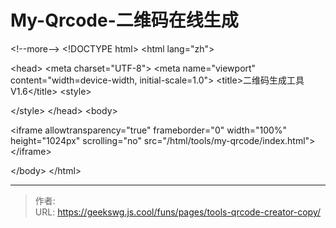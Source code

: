 # My-Qrcode-二维码在线生成

&lt;!--more--&gt;
&lt;!DOCTYPE html&gt;
&lt;html lang=&#34;zh&#34;&gt;

&lt;head&gt;
  &lt;meta charset=&#34;UTF-8&#34;&gt;
  &lt;meta name=&#34;viewport&#34; content=&#34;width=device-width, initial-scale=1.0&#34;&gt;
  &lt;title&gt;二维码生成工具V1.6&lt;/title&gt;
  &lt;style&gt;
    
  &lt;/style&gt;
&lt;/head&gt;
&lt;body&gt;

  &lt;iframe allowtransparency=&#34;true&#34; frameborder=&#34;0&#34; width=&#34;100%&#34; height=&#34;1024px&#34; scrolling=&#34;no&#34; src=&#34;/html/tools/my-qrcode/index.html&#34;&gt;&lt;/iframe&gt;

&lt;/body&gt;
&lt;/html&gt;

---

> 作者:   
> URL: https://geekswg.js.cool/funs/pages/tools-qrcode-creator-copy/  

